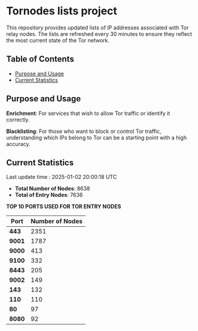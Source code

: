# Tornodes lists project

This repository provides updated lists of IP addresses associated with Tor relay nodes. The lists are refreshed every 30 minutes to ensure they reflect the most current state of the Tor network.

## Table of Contents

- [Purpose and Usage](#purpose-and-usage)
- [Current Statistics](#current-statistics)


## Purpose and Usage

**Enrichment**: For services that wish to allow Tor traffic or identify it correctly.

**Blacklisting**: For those who want to block or control Tor traffic, understanding which IPs belong to Tor can be a starting point with a high accuracy.

## Current Statistics

Last update time : 2025-01-02 20:00:18 UTC

- **Total Number of Nodes**: 8638
- **Total of Entry Nodes**: 7636

**TOP 10 PORTS USED FOR TOR ENTRY NODES**

| **Port** | **Number of Nodes** |
|------|-----------------|
| **443**   | 2351  |
| **9001**   | 1787  |
| **9000**   | 413  |
| **9100**   | 332  |
| **8443**   | 205  |
| **9002**   | 149  |
| **143**   | 132  |
| **110**   | 110  |
| **80**   | 97  |
| **8080**   | 92  |

